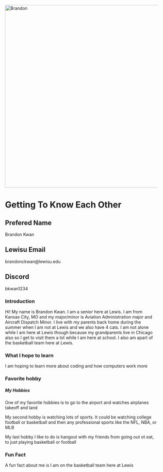 <!DOCTYPE html>
<html>
<head> 
    <Link rel="stylesheet" href="me.css">
</head>
<body>
<img src="https://mail.google.com/mail/u/0?ui=2&ik=f8d3b56d21&attid=0.1&permmsgid=msg-a:r6321192338046398925&th=191cf4784eed61d8&view=fimg&fur=ip&sz=s0-l75-ft&attbid=ANGjdJ_0782MnTopeIv07p37lXtUeJW6dWKk5X8b7UDS1cgA783UPiEnad7SN-TsOj5c0EoKopr8kwAtlwBAKeP9twbwQzG4QXa_6mwaqfu6kvu49v5HDKX8ZY-WDmQ&disp=emb&realattid=9C15D300-E71C-4C50-B1B3-59FD8A3FC1B0" alt="Brandon" width="600" height="600">
<h1>Getting To Know Each Other</h1>
<div class="box-one">
    <h2>Prefered Name</h2>
        <p>Brandon Kwan</p>
    <h2>Lewisu Email</h2>
        <p>brandonckwan@lewisu.edu</p>
    <h2>Discord</h2>
        <p>bkwan1234</p>
</div>
<div class="box-two">
    <h3>Introduction</h3>
        <p>Hi! My name is Brandon Kwan. I am a senior here at Lewis. I am from Kansas City, MO and my major/minor is Aviation Administration major and Aircraft Dispatch Minor. I live with my parents back home during the summer when I am not at Lewis and we also have 4 cats. I am not alone while I am here at Lewis though because my grandparents live in Chicago also so I get to visit them a lot while I am here at school. I also am apart of the basketball team here at Lewis.</p>
    <h3>What I hope to learn</h3>
        <p>I am hoping to learn more about coding and how computers work more</p>
    <h3>Favorite hobby</h3>
        <h5>My Hobbies</h5>
        <p>One of my favorite hobbies is to go to the airport and watches airplanes takeoff and land</p>
        <p>My second hobby is watching lots of sports. It could be watching college football or basketball and then any professional sports like the NFL, NBA, or MLB</p>
        <p>My last hobby I like to do is hangout with my friends from going out ot eat, to just playing basketball or football</p>
    <h3>Fun Fact</h3>
        <p>A fun fact about me is I am on the basketball team here at Lewis</p>
